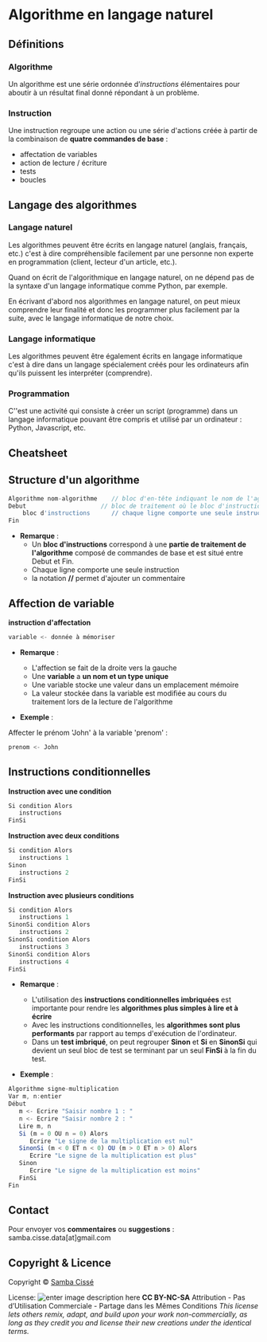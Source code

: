 # Algorithme en langage naturel

## Définitions

### Algorithme

Un algorithme est une série ordonnée d’*instructions* élémentaires pour aboutir à un résultat final donné répondant à un problème.

### Instruction

Une instruction regroupe une action ou une série d'actions créée à partir de la combinaison de  **quatre commandes de base** :
- affectation de variables
- action de lecture / écriture
- tests
- boucles

## Langage des algorithmes

### Langage naturel

Les algorithmes peuvent être écrits en langage naturel (anglais, français, etc.) c'est à dire compréhensible facilement par une personne non experte en programmation (client, lecteur d'un article, etc.). 

Quand on écrit de l'algorithmique en langage naturel, on ne dépend pas de la syntaxe d'un langage informatique comme Python, par exemple. 

En écrivant d'abord nos algorithmes en langage naturel, on peut mieux comprendre leur finalité et donc les programmer plus facilement par la suite, avec le langage informatique de notre choix.

### Langage informatique

Les algorithmes peuvent être également écrits en langage informatique c'est à dire dans un langage spécialement créés pour les ordinateurs afin qu'ils puissent les interpréter (comprendre).

### Programmation

C''est une activité qui consiste à créer un script (programme) dans un langage informatique pouvant être compris et utilisé par un ordinateur : Python, Javascript, etc.

## Cheatsheet

## Structure d'un algorithme
```javascript
Algorithme nom-algorithme    // bloc d'en-tête indiquant le nom de l'agorithme
Debut	                  // bloc de traitement où le bloc d'instructions est situé entre Debut et Fin
	bloc d'instructions      // chaque ligne comporte une seule instruction
Fin
```
- **Remarque** :
	- Un **bloc d'instructions** correspond à une **partie de traitement de l'algorithme** composé de commandes de base et est situé entre Debut et Fin.
	- Chaque ligne comporte une seule instruction
	- la notation **//** permet d'ajouter un commentaire



## Affection de variable

**instruction d'affectation**

```javascript 
variable <- donnée à mémoriser  
``` 
- **Remarque** :
	- L'affection se fait de la droite vers la gauche
	- Une **variable** a **un nom et un type unique**
	- Une variable stocke une valeur dans un emplacement mémoire
	- La valeur stockée dans la variable est modifiée au cours du traitement lors de la lecture de l'algorithme

- **Exemple** :

Affecter le prénom 'John' à la variable 'prenom' :

```javascript
prenom <- John 
```

## Instructions conditionnelles

**Instruction avec une condition** 
```javascript 
Si condition Alors
   instructions
FinSi
```   

**Instruction avec deux conditions** 

```javascript 
Si condition Alors
   instructions 1
Sinon
   instructions 2
FinSi
``` 
**Instruction avec plusieurs conditions** 

```javascript 
Si condition Alors
   instructions 1
SinonSi condition Alors
   instructions 2
SinonSi condition Alors
   instructions 3
SinonSi condition Alors
   instructions 4
FinSi
``` 
- **Remarque** :

	- L'utilisation des **instructions conditionnelles imbriquées** est importante pour rendre les **algorithmes plus simples à lire et à écrire**
	- Avec les instructions conditionnelles, les **algorithmes sont plus performants** par rapport au temps d'exécution de l'ordinateur.
	- Dans un **test imbriqué**, on peut regrouper **Sinon** et **Si** en **SinonSi** qui devient un seul bloc de test se terminant par un seul **FinSi** à la fin du test.

- **Exemple** :
```javascript 
Algorithme signe-multiplication
Var m, n:entier
Début
   m <- Ecrire "Saisir nombre 1 : "
   n <- Ecrire "Saisir nombre 2 : "
   Lire m, n
   Si (m = 0 OU n = 0) Alors
      Ecrire "Le signe de la multiplication est nul"
   SinonSi (m < 0 ET n < 0) OU (m > 0 ET n > 0) Alors
      Ecrire "Le signe de la multiplication est plus"
   Sinon
      Ecrire "Le signe de la multiplication est moins"
   FinSi
Fin
```


## Contact

Pour envoyer vos **commentaires** ou **suggestions** : samba.cisse.data[at]gmail.com

## Copyright & Licence

Copyright © [Samba Cissé](http://www.sambacisse.com)

License: 
![enter image description here](https://licensebuttons.net/l/by-nc-sa/3.0/88x31.png)
**CC BY-NC-SA**
Attribution - Pas d’Utilisation Commerciale - Partage dans les Mêmes Conditions
*This license lets others remix, adapt, and build upon your work non-commercially, as long as they credit you and license their new creations under the identical terms.*
<!--stackedit_data:
eyJoaXN0b3J5IjpbMjA1MTUzOTY0OSw1Mzc3MzU1NiwtNDM2OT
k5MDQxLDExNzAwMDkxNTQsLTczNjc5NjAxNiwxMzcyODM3NjY2
LDY5Mzk0NjY2Niw2MDUyMzE1MDYsLTEyNDkyMDU4NV19
-->